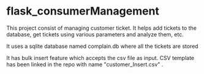 # flask_consumerManagement
This project consist of managing customer ticket. It helps add tickets to the database, get tickets using various parameters and analyze them, etc.

It uses a sqlite database named complain.db where all the tickets are stored

It has bulk insert feature which accepts the csv file as input. CSV template has been linked in the repo with name "customer_Insert.csv" .
